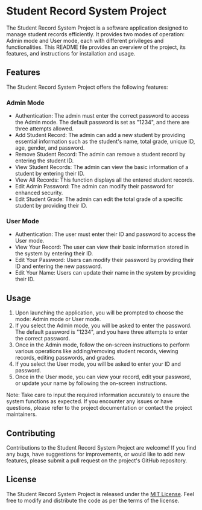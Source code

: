 # Student Record System Project

The Student Record System Project is a software application designed to manage student records efficiently. It provides two modes of operation: Admin mode and User mode, each with different privileges and functionalities. This README file provides an overview of the project, its features, and instructions for installation and usage.

## Features

The Student Record System Project offers the following features:

### Admin Mode

- Authentication: The admin must enter the correct password to access the Admin mode. The default password is set as "1234", and there are three attempts allowed.
- Add Student Record: The admin can add a new student by providing essential information such as the student's name, total grade, unique ID, age, gender, and password.
- Remove Student Record: The admin can remove a student record by entering the student ID.
- View Student Records: The admin can view the basic information of a student by entering their ID.
- View All Records: This function displays all the entered student records.
- Edit Admin Password: The admin can modify their password for enhanced security.
- Edit Student Grade: The admin can edit the total grade of a specific student by providing their ID.

### User Mode

- Authentication: The user must enter their ID and password to access the User mode.
- View Your Record: The user can view their basic information stored in the system by entering their ID.
- Edit Your Password: Users can modify their password by providing their ID and entering the new password.
- Edit Your Name: Users can update their name in the system by providing their ID.



## Usage

1. Upon launching the application, you will be prompted to choose the mode: Admin mode or User mode.
2. If you select the Admin mode, you will be asked to enter the password. The default password is "1234", and you have three attempts to enter the correct password.
3. Once in the Admin mode, follow the on-screen instructions to perform various operations like adding/removing student records, viewing records, editing passwords, and grades.
4. If you select the User mode, you will be asked to enter your ID and password.
5. Once in the User mode, you can view your record, edit your password, or update your name by following the on-screen instructions.

Note: Take care to input the required information accurately to ensure the system functions as expected. If you encounter any issues or have questions, please refer to the project documentation or contact the project maintainers.

## Contributing

Contributions to the Student Record System Project are welcome! If you find any bugs, have suggestions for improvements, or would like to add new features, please submit a pull request on the project's GitHub repository.

## License

The Student Record System Project is released under the [MIT License](https://opensource.org/licenses/MIT). Feel free to modify and distribute the code as per the terms of the license.
